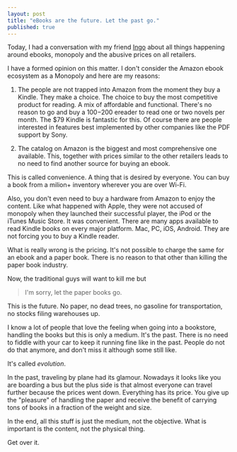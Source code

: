 ```yaml
---
layout: post
title: "eBooks are the future. Let the past go."
published: true
---
```


Today, I had a conversation with my friend [Ingo](http://twitter.com/lasombra_br) about all things happening around ebooks, monopoly and the abusive prices on all retailers.

I have a formed opinion on this matter. I don't consider the Amazon ebook ecosystem as a Monopoly and here are my reasons:

1. The people are not trapped into Amazon from the moment they buy a Kindle. They make a choice. The choice to buy the most competitive product for reading. A mix of affordable and functional. There's no reason to go and buy a $100-$200 ereader to read one or two novels per month. The $79 Kindle is fantastic for this. Of course there are people interested in features best implemented by other companies like the PDF support by Sony. 

2. The catalog on Amazon is the biggest and most comprehensive one available. This, together with prices similar to the other retailers leads to no need to find another source for buying an ebook.

This is called convenience. A thing that is desired by everyone. You can buy a book from a milion+ inventory wherever you are over Wi-Fi.

Also, you don't even need to buy a hardware from Amazon to enjoy the content. Like what happened with Apple, they were not accused of monopoly when they launched their successful player, the iPod or the iTunes Music Store. It was convenient. There are many apps available to read Kindle books on every major platform. Mac, PC, iOS, Android. They are not forcing you to buy a Kindle reader.

What is really wrong is the pricing. It's not possible to charge the same for an ebook and a paper book. There is no reason to that other than killing the paper book industry.

Now, the traditional guys will want to kill me but

> I'm sorry, let the paper books go.

This is the future. No paper, no dead trees, no gasoline for transportation, no stocks filing warehouses up.

I know a lot of people that love the feeling when going into a bookstore, handling the books but this is only a medium. It's the past. There is no need to fiddle with your car to keep it running fine like in the past. People do not do that anymore, and don't miss it although some still like.

It's called _evolution_.

In the past, traveling by plane had its glamour. Nowadays it looks like you are boarding a bus but the plus side is that almost everyone can travel further because the prices went down. Everything has its price. You give up the "pleasure" of handling the paper and receive the benefit of carrying tons of books in a fraction of the weight and size.

In the end, all this stuff is just the medium, not the objective. What is important is the content, not the physical thing.

Get over it.
